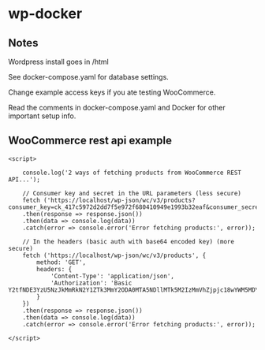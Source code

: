 # wp-docker

## Notes 

Wordpress install goes in /html

See docker-compose.yaml for database settings.

Change example access keys if you ate testing WooCommerce.

Read the comments in docker-compose.yaml and Docker for other important setup info. 

## WooCommerce rest api example 

    <script>
    
        console.log('2 ways of fetching products from WooCommerce REST API...');

        // Consumer key and secret in the URL parameters (less secure)
        fetch ('https://localhost/wp-json/wc/v3/products?consumer_key=ck_417c5972d2dd7f5e972f680410949e1993b32eaf&consumer_secret=cs_0ac90608698e9033d62085329e68f68ba8aa920e')
        .then(response => response.json())
        .then(data => console.log(data))
        .catch(error => console.error('Error fetching products:', error));

        // In the headers (basic auth with base64 encoded key) (more secure)
        fetch ('https://localhost/wp-json/wc/v3/products', {
            method: 'GET',
            headers: {
                'Content-Type': 'application/json',
                'Authorization': 'Basic Y2tfNDE3YzU5NzJkMmRkN2Y1ZTk3MmY2ODA0MTA5NDllMTk5M2IzMmVhZjpjc18wYWM5MDYwODY5OGU5MDMzZDYyMDg1MzI5ZTY4ZjY4YmE4YWE5MjBl'
            }
        })
        .then(response => response.json())
        .then(data => console.log(data))
        .catch(error => console.error('Error fetching products:', error));

    </script>
